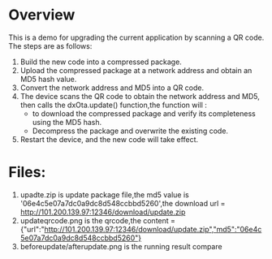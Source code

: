 # Overview
This is a demo for upgrading the current application by scanning a QR code. The steps are as follows:

1. Build the new code into a compressed package.
2. Upload the compressed package at a network address and obtain an MD5 hash value.
3. Convert the network address and MD5 into a QR code.
5. The device scans the QR code to obtain the network address and MD5, then calls the dxOta.update() function,the function will :
    - to download the compressed package and verify its completeness using the MD5 hash.
    - Decompress the package and overwrite the existing code.
6. Restart the device, and the new code will take effect.

# Files:

1. upadte.zip is update package file,the md5 value is '06e4c5e07a7dc0a9dc8d548ccbbd5260',the download url = http://101.200.139.97:12346/download/update.zip
2. updateqrcode.png is the qrcode,the content = {"url":"http://101.200.139.97:12346/download/update.zip","md5":"06e4c5e07a7dc0a9dc8d548ccbbd5260"}
3. beforeupdate/afterupdate.png is the running result compare